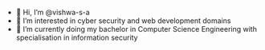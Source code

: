 - 👋 Hi, I’m @vishwa-s-a
- 👀 I’m interested in cyber security and web development domains
- 🌱 I’m currently doing my bachelor in Computer Science Engineering with specialisation in information security
